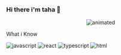 ### Hi there i'm taha 👋
<p align="center">
  <img src="https://mir-s3-cdn-cf.behance.net/project_modules/disp/8930b329502133.55f6b199518e9.gif" alt="animated"  />
</p>


<p> What i Know</p>

![javascript](https://img.icons8.com/dusk/64/000000/javascript-logo.png)
![react](https://img.icons8.com/officel/64/000000/react.png)
![typescript](https://img.icons8.com/color/64/000000/typescript.png)
![html](https://www.svgrepo.com/show/197982/html.svg)


